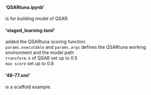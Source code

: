 #### ‘QSARtuna.ipynb’   
  is for building model of QSAR.  

  
#### 'staged_learning.toml'   
  added the QSARtuna scoring function.  
  `params.executable` and `params.args` defines the QSARtuna working environment and the model path  
  `transform.k` of QSAR set up to 0.5  
  `max score` set up to 0.8  

#### '48-77.smi'   
  is a scaffold example.
